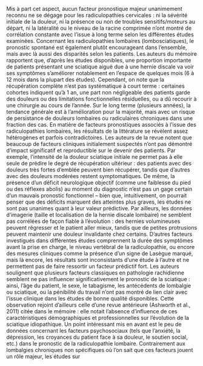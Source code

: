 Mis à part cet aspect, aucun facteur pronostique majeur unanimement reconnu ne se dégage pour les radiculopathies cervicales : ni la sévérité initiale de la douleur, ni la présence ou non de troubles sensitifs/moteurs au départ, ni la latéralité ou le niveau de la racine comprimée n’ont montré de corrélation constante avec l’issue à long terme selon les différentes études examinées. Concernant les radiculopathies lombaires (lombosciatiques), le pronostic spontané est également plutôt encourageant dans l’ensemble, mais avec là aussi des disparités selon les patients. Les auteurs du mémoire rapportent que, d’après les études disponibles, une proportion importante de patients présentant une sciatique aiguë due à une hernie discale va voir ses symptômes s’améliorer notablement en l’espace de quelques mois (6 à 12 mois dans la plupart des études). Cependant, on note que la récupération complète n’est pas systématique à court terme : certaines cohortes indiquent qu’à 1 an, une part non négligeable des patients garde des douleurs ou des limitations fonctionnelles résiduelles, ou a dû recourir à une chirurgie au cours de l’année. Sur le long terme (plusieurs années), la tendance générale est à l’amélioration pour la majorité, mais avec un risque de persistance de douleurs lombaires ou radiculaires chroniques dans une fraction des cas. En matière de facteurs pronostiques associés à l’issue des radiculopathies lombaires, les résultats de la littérature se révèlent assez hétérogènes et parfois contradictoires. Les auteurs de la revue notent que beaucoup de facteurs cliniques initialement suspectés n’ont pas démontré d’impact significatif et reproductible sur le devenir des patients. Par exemple, l’intensité de la douleur sciatique initiale ne permet pas à elle seule de prédire le degré de récupération ultérieur : des patients avec des douleurs très fortes d’emblée peuvent bien récupérer, tandis que d’autres avec des douleurs modérées restent symptomatiques. De même, la présence d’un déficit neurologique objectif (comme une faiblesse du pied ou des réflexes abolis) au moment du diagnostic n’est pas un gage certain d’un mauvais pronostic fonctionnel – bien que, intuitivement, on pourrait penser que des déficits marquent des atteintes plus graves, les études ne sont pas unanimes quant à leur valeur prédictive. Par ailleurs, les données d’imagerie (taille et localisation de la hernie discale lombaire) ne semblent pas corrélées de façon fiable à l’évolution : des hernies volumineuses peuvent régresser et le patient aller mieux, tandis que de petites protrusions peuvent maintenir une douleur invalidante chez certains. D’autres facteurs investigués dans différentes études comprennent la durée des symptômes avant la prise en charge, le niveau vertébral de la radiculopathie, ou encore des mesures cliniques comme la présence d’un signe de Lasègue marqué, mais là encore, les résultats sont inconsistants d’une étude à l’autre et ne permettent pas de faire ressortir un facteur prédictif fort. Les auteurs soulignent que plusieurs facteurs classiques en pathologie rachidienne semblent ne pas influencer significativement le pronostic de la sciatique : ainsi, l’âge du patient, le sexe, le tabagisme, les antécédents de lombalgie ou sciatique, ou la pénibilité du travail n’ont pas montré de lien clair avec l’issue clinique dans les études de bonne qualité disponibles. Cette observation rejoint d’ailleurs celle d’une revue antérieure (Ashworth et al., 2011) citée dans le mémoire : elle notait l’absence d’influence de ces caractéristiques démographiques et professionnelles sur l’évolution de la sciatique idiopathique. Un point intéressant mis en avant est le peu de données concernant les facteurs psychosociaux (tels que l’anxiété, la dépression, les croyances du patient face à sa douleur, le soutien social, etc.) dans le pronostic de la radiculopathie lombaire. Contrairement aux lombalgies chroniques non spécifiques où l’on sait que ces facteurs jouent un rôle majeur, les études sur